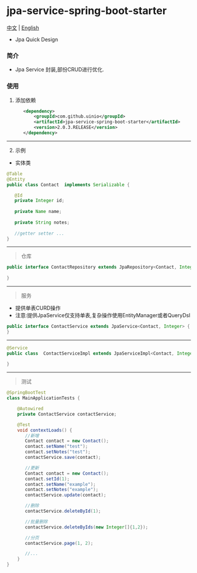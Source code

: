 # jpa-service-spring-boot-starter
[中文](./ZH_CN.md) | [English](./README.md)
* Jpa Quick Design
### 简介
* Jpa Service 封装,部份CRUD进行优化.
### 使用
1. 添加依赖
     ```xml
        <dependency>
            <groupId>com.github.uinio</groupId>
            <artifactId>jpa-service-spring-boot-starter</artifactId>
            <version>2.0.3.RELEASE</version>
        </dependency>
      ```
----------   
2. 示例
* 实体类
```java
@Table
@Entity
public class Contact  implements Serializable {

   @Id
   private Integer id;
  
   private Name name;
  
   private String notes;
   
   //getter setter ...      
}
```
---------
> 仓库
```java
public interface ContactRepository extends JpaRepository<Contact, Integer>{
    
}
```
--------
> 服务
  * 提供单表CURD操作
  * 注意:提供JpaService仅支持单表,复杂操作使用EntityManager或者QueryDsl
```java
public interface ContactService extends JpaService<Contact, Integer> {
}
```
--------
```java
@Service
public class  ContactServiceImpl extends JpaServiceImpl<Contact, Integer> implements UserService {
    
}
```
-------
> 测试
```java
@SpringBootTest
class MainApplicationTests {

    @Autowired
    private ContactService contactService;

    @Test
    void contextLoads() {
       //新增
       Contact contact = new Contact();
       contact.setName("test");
       contact.setNotes("test");
       contactService.save(contact);

       //更新
       Contact contact = new Contact();
       contact.setId(1);
       contact.setName("example");
       contact.setNotes("example");
       contactService.update(contact);

       //删除
       contactService.deleteById(1);

       //批量删除
       contactService.deleteByIds(new Integer[]{1,2});

       //分页
       contactService.page(1, 2);

       //...
    }
}
```

